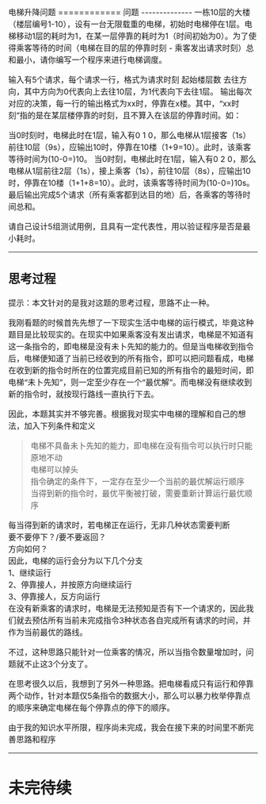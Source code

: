 <font size=3>
电梯升降问题
============
问题
--------------
一栋10层的大楼（楼层编号1-10），设有一台无限载重的电梯，初始时电梯停在1层。电梯移动1层的耗时为1，在某一层停靠的耗时为1（时间初始为0）。为了使得乘客等待的时间（电梯在目的层的停靠时刻 - 乘客发出请求时刻）总和最小，请你编写一个程序来进行电梯调度。

输入有5个请求，每个请求一行，格式为请求时刻 起始楼层数 去往方向，其中方向为0代表向上去往10层，为1代表向下去往1层。
输出每次对应的决策，每一行的输出格式为xx时，停靠在x楼。其中，“xx时刻”指的是在某层楼停靠的时刻，且不算入在该层的停靠时间。如：

当0时刻时，电梯此时在1层，输入有0 1 0，那么电梯从1层接客（1s）前往10层（9s），应输出10时，停靠在10楼（1+9=10）。此时，该乘客等待时间为(10-0=)10。
当0时刻，电梯此时在1层，输入有0 2 0，那么电梯从1层前往2层（1s），接上乘客（1s），前往10层（8s），应输出10时，停靠在10楼（1+1+8=10）。此时，该乘客等待时间为(10-0=)10s。
最后输出完成5个请求（所有乘客都到达目的地）后，各乘客的等待时间总和。

请自己设计5组测试用例，且具有一定代表性，用以验证程序是否是最小耗时。

***

思考过程
--------------
提示：本文针对的是我对这题的思考过程，思路不止一种。

我刚看题的时候首先先想了一下现实生活中电梯的运行模式，毕竟这种题目是比较现实的。在现实中如果乘客没有发出请求，电梯是不知道有这一条指令的，即电梯是没有未卜先知的能力的。但是当电梯收到指令后，电梯便知道了当前已经收到的所有指令，即可以把问题看成，电梯在收到新的指令时所在的位置完成目前已知的所有指令的最短时间，即电梯“未卜先知”，则一定至少存在一个“最优解”。而电梯没有继续收到新的指令时，就按现行路线一直执行下去。

因此，本题其实并不够完善。根据我对现实中电梯的理解和自己的想法，加入下列条件和定义

>电梯不具备未卜先知的能力，即电梯在没有指令可以执行时只能原地不动<br/>
>电梯可以掉头<br/>
>指令确定的条件下，一定存在至少一个当前的最优解运行顺序<br/>
>当得到新的指令时，最优平衡被打破，需要重新计算运行最优顺序<br/>

每当得到新的请求时，若电梯正在运行，无非几种状态需要判断<br/>
要不要停下？/要不要返回？<br/>
方向如何？<br/>
因此，电梯的运行会分为以下几个分支<br/>
1、继续运行<br/>
2、停靠接人，并按原方向继续运行<br/>
3、停靠接人，反方向运行<br/>
在没有新乘客的请求时，电梯是无法预知是否有下一个请求的，因此我们就去预估所有当前未完成指令3种状态各自完成所有请求的时间，并作为当前最优的路线。

不过，这种思路只能针对一位乘客的情况，所以当指令数量增加时，问题就不止这3个分支了。

在思考很久以后，我想到了另外一种思路。把电梯看成只有运行和停靠两个动作，针对本题仅5条指令的数据大小，那么可以暴力枚举停靠点的顺序来确定电梯在每个停靠点的停下的顺序。

由于我的知识水平所限，程序尚未完成，我会在接下来的时间里不断完善思路和程序
***
未完待续
=====